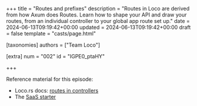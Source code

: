 +++
title = "Routes and prefixes"
description = "Routes in Loco are derived from how Axum does Routes. Learn how to shape your API and draw your routes, from an individual controller to your global app route set up."
date = 2024-06-13T09:19:42+00:00
updated = 2024-06-13T09:19:42+00:00
draft = false
template = "casts/page.html"

[taxonomies]
authors = ["Team Loco"]

[extra]
num = "002"
id = "IGPE0_ptaHY"

+++

Reference material for this episode:

* Loco.rs docs: [routes in controllers](https://loco.rs/docs/the-app/controller/#routes-in-controllers)
* The [SaaS starter](https://loco.rs/docs/starters/saas/)

